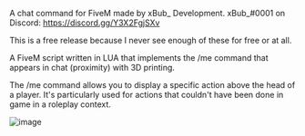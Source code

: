 A chat command for FiveM made by xBub_ Development. xBub_#0001 on Discord: https://discord.gg/Y3X2FgjSXv

This is a free release because I never see enough of these for free or at all.

A FiveM script written in LUA that implements the /me command that appears in chat (proximity) with 3D printing.

The /me command allows you to display a specific action above the head of a player. It's particularly used for actions that couldn't have been done in game in a roleplay context.

![image](https://user-images.githubusercontent.com/75557986/129526726-2c4d2cdb-40d8-4e75-a698-e324d780f573.png)
